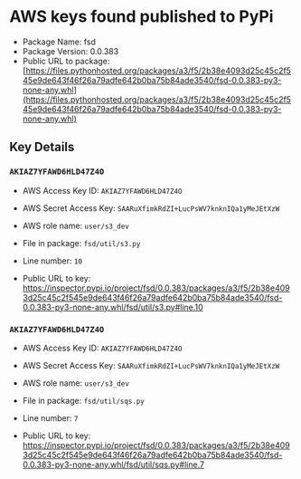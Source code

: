 # AWS keys found published to PyPi

* Package Name: fsd
* Package Version: 0.0.383
* Public URL to package: [https://files.pythonhosted.org/packages/a3/f5/2b38e4093d25c45c2f545e9de643f46f26a79adfe642b0ba75b84ade3540/fsd-0.0.383-py3-none-any.whl](https://files.pythonhosted.org/packages/a3/f5/2b38e4093d25c45c2f545e9de643f46f26a79adfe642b0ba75b84ade3540/fsd-0.0.383-py3-none-any.whl)

## Key Details

### `AKIAZ7YFAWD6HLD47Z4O`

* AWS Access Key ID: `AKIAZ7YFAWD6HLD47Z4O`
* AWS Secret Access Key: `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` 
* AWS role name: `user/s3_dev`
* File in package: `fsd/util/s3.py`
* Line number: `10`

* Public URL to key: https://inspector.pypi.io/project/fsd/0.0.383/packages/a3/f5/2b38e4093d25c45c2f545e9de643f46f26a79adfe642b0ba75b84ade3540/fsd-0.0.383-py3-none-any.whl/fsd/util/s3.py#line.10



### `AKIAZ7YFAWD6HLD47Z4O`

* AWS Access Key ID: `AKIAZ7YFAWD6HLD47Z4O`
* AWS Secret Access Key: `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` 
* AWS role name: `user/s3_dev`
* File in package: `fsd/util/sqs.py`
* Line number: `7`

* Public URL to key: https://inspector.pypi.io/project/fsd/0.0.383/packages/a3/f5/2b38e4093d25c45c2f545e9de643f46f26a79adfe642b0ba75b84ade3540/fsd-0.0.383-py3-none-any.whl/fsd/util/sqs.py#line.7


